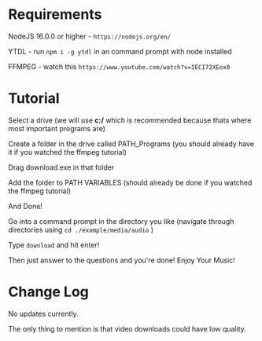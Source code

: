 # Requirements

NodeJS 16.0.0 or higher - `https://nodejs.org/en/` 

YTDL - run `npm i -g ytdl` in an command prompt with node installed 

FFMPEG - watch this `https://www.youtube.com/watch?v=IECI72XEox0`

# Tutorial

Select a drive (we will use **c:/** which is recommended because thats where most important programs are)

Create a folder in the drive called PATH_Programs (you should already have it if you watched the ffmpeg tutorial)

Drag download.exe in that folder

Add the folder to PATH VARIABLES (should already be done if you watched the ffmpeg tutorial)

And Done!

Go into a command prompt in the directory you like (navigate through directories using `cd ./example/media/audio` )

Type `download` and hit enter!

Then just answer to the questions and you're done! Enjoy Your Music!

# Change Log

No updates currently. 

The only thing to mention is that video downloads could have low quality.